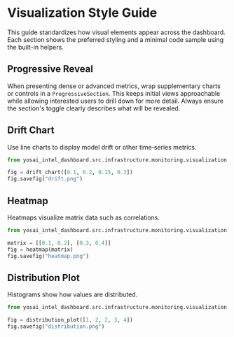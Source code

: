 # Visualization Style Guide

This guide standardizes how visual elements appear across the dashboard. Each section shows the preferred styling and a minimal code sample using the built-in helpers.

## Progressive Reveal

When presenting dense or advanced metrics, wrap supplementary charts or controls in a `ProgressiveSection`. This keeps initial views approachable while allowing interested users to drill down for more detail. Always ensure the section's toggle clearly describes what will be revealed.

## Drift Chart

Use line charts to display model drift or other time‑series metrics.

```python
from yosai_intel_dashboard.src.infrastructure.monitoring.visualization import drift_chart

fig = drift_chart([0.1, 0.2, 0.15, 0.3])
fig.savefig("drift.png")
```

## Heatmap

Heatmaps visualize matrix data such as correlations.

```python
from yosai_intel_dashboard.src.infrastructure.monitoring.visualization import heatmap

matrix = [[0.1, 0.2], [0.3, 0.4]]
fig = heatmap(matrix)
fig.savefig("heatmap.png")
```

## Distribution Plot

Histograms show how values are distributed.

```python
from yosai_intel_dashboard.src.infrastructure.monitoring.visualization import distribution_plot

fig = distribution_plot([1, 2, 2, 3, 4])
fig.savefig("distribution.png")
```
